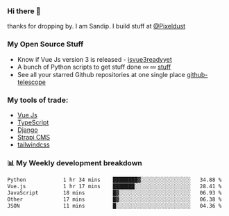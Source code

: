 ### Hi there 👋

thanks for dropping by.
I am Sandip. I build stuff at [@Pixeldust](github.com/pixeldust-in/)

###  **My Open Source Stuff**

 - Know if Vue Js version 3 is released -  [isvue3readyyet](https://github.com/sandiprb/isvue3readyyet)
 - A bunch of Python scripts to get stuff done 💤 💤 [stuff](https://github.com/sandiprb/stuff)
 - See all your starred Github repositories at one single place [github-telescope](https://github.com/sandiprb/github-telescope)



###  **My tools of trade:**
 - [Vue Js](https://github.com/vuejs/vue/)
 - [TypeScript](https://github.com/microsoft/TypeScript)
 - [Django](github.com/django/django)
 - [Strapi CMS](github.com/strapi/strapi)
 - [tailwindcss](https://github.com/tailwindlabs/tailwindcss)


###  📊 **My Weekly development breakdown**
<!--START_SECTION:waka-->

```txt
Python            1 hr 34 mins    ████████▓░░░░░░░░░░░░░░░░   34.88 %
Vue.js            1 hr 17 mins    ███████░░░░░░░░░░░░░░░░░░   28.41 %
JavaScript        18 mins         █▓░░░░░░░░░░░░░░░░░░░░░░░   06.93 %
Other             17 mins         █▓░░░░░░░░░░░░░░░░░░░░░░░   06.38 %
JSON              11 mins         █░░░░░░░░░░░░░░░░░░░░░░░░   04.36 %
```

<!--END_SECTION:waka-->

